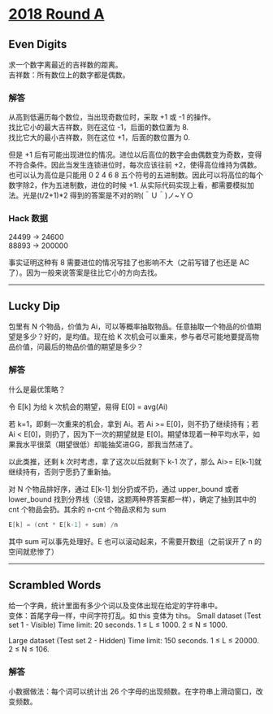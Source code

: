 # [2018 Round A](https://codingcompetitions.withgoogle.com/kickstart/round/0000000000050edf)

## Even Digits
求一个数字离最近的吉祥数的距离。  
吉祥数：所有数位上的数字都是偶数。

### 解答
从高到低遍历每个数位，当出现奇数位时，采取 +1 或 -1 的操作。  
找比它小的最大吉祥数，则在这位 -1，后面的数位置为 8.  
找比它大的最小吉祥数，则在这位 +1，后面的数位置为 0.

但是 +1 后有可能出现进位的情况。进位以后高位的数字会由偶数变为奇数，变得不符合条件。因此当发生连锁进位时，每次应该往前 +2，使得高位维持为偶数。也可以认为高位是只能用 0 2 4 6 8 五个符号的五进制数。因此可以将高位的每个数字除2，作为五进制数，进位的时候 +1. 从实际代码实现上看，都需要模拟加法。光是(t/2+1)*2 得到的答案是不对的哟(＾Ｕ＾)ノ~ＹＯ

### Hack 数据
24499 -> 24600  
88893 -> 200000

事实证明这种有 8 需要进位的情况写挂了也影响不大（之前写错了也还是 AC 了）。因为一般来说答案是往比它小的方向去找。

***

## Lucky Dip
包里有 N 个物品，价值为 Ai，可以等概率抽取物品。任意抽取一个物品的价值期望是多少？好的，是均值。现在给 K 次机会可以重来，参与者尽可能地要提高物品价值，问最后的物品价值的期望是多少？

### 解答

什么是最优策略？

令 E[k] 为给 k 次机会的期望，易得 E[0] = avg(Ai)  

若 k=1，即剩一次重来的机会，拿到 Ai。若 Ai >= E[0]，则不扔了继续持有；若 Ai < E[0]，则扔了，因为下一次的期望就是 E[0]。期望体现着一种平均水平，如果我水平很菜（期望很低）却能抽奖进GG，那我当然进了。  

以此类推，还剩 k 次时考虑，拿了这次以后就剩下 k-1 次了，那么 Ai>= E[k-1]就继续持有，否则宁愿扔了重新抽。

对 N 个物品排好序，通过 E[k-1] 划分扔或不扔，通过 upper_bound 或者 lower_bound 找到分界线（没错，这题两种界答案都一样），确定了抽到其中的 cnt 个物品会扔。其余的 n-cnt 个物品求和为 sum
```cpp
E[k] = (cnt * E[k-1] + sum) /n
```
其中 sum 可以事先处理好。E 也可以滚动起来，不需要开数组（之前误开了 n 的空间就悲惨了）

***

## Scrambled Words
给一个字典，统计里面有多少个词以及变体出现在给定的字符串中。  
变体：首尾字母一样，中间字符打乱。如 this 变体为 tihs。
Small dataset (Test set 1 - Visible)
Time limit: 20 seconds.
1 ≤ L ≤ 1000.
2 ≤ N ≤ 1000.

Large dataset (Test set 2 - Hidden)
Time limit: 150 seconds.
1 ≤ L ≤ 20000.
2 ≤ N ≤ 106.

### 解答
小数据做法：每个词可以统计出 26 个字母的出现频数。在字符串上滑动窗口，改变频数。